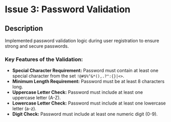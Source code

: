 # Issue 3: Password Validation

## Description
Implemented password validation logic during user registration to ensure strong and secure passwords.

### Key Features of the Validation:
- **Special Character Requirement:** Password must contain at least one special character from the set `!@#$%^&*(),.?":{}|<>`.
- **Minimum Length Requirement:** Password must be at least 8 characters long.
- **Uppercase Letter Check:** Password must include at least one uppercase letter (A-Z).
- **Lowercase Letter Check:** Password must include at least one lowercase letter (a-z).
- **Digit Check:** Password must include at least one numeric digit (0-9).
